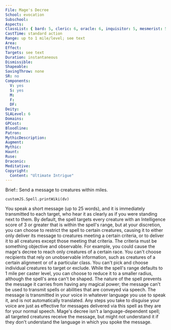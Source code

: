 ```yaml
---
File: Mage's Decree
School: evocation
Subschool: 
Aspects: 
ClassList: { bard: 5, cleric: 6, oracle: 6, inquisitor: 5, mesmerist: 5, psychic: 6, sorcerer: 6, wizard: 6, summoner: 5, unchained summoner: 5, witch: 6 }
CastTime: standard action
Range: up to 1 mile/level; see text
Area: 
Effect: 
Targets: see text
Duration: instantaneous
Dismissible: 
Shapeable: 
SavingThrow: none
SR: no
Components:
  V: yes
  S: yes
  M: 
  F: 
  DF: 
Deity: 
SLALevel: 6
Domains: 
GPCost: 
Bloodline: 
Patron: 
MythicDescription: 
Augment: 
Mythic: 
Haunt: 
Ruse: 
Draconic: 
Meditative: 
Copyright:
  Content: "Ultimate Intrigue"
---
```

Brief:: Send a message to creatures within miles.

```dataviewjs
customJS.Spell.printWiki(dv)
```

You speak a short message (up to 25 words), and it is immediately transmitted to each target, who hear it as clearly as if you were standing next to them. By default, the spell targets every creature with an Intelligence score of 3 or greater that is within the spell's range, but at your discretion, you can choose to restrict the spell to certain creatures, causing it to either only deliver its message to creatures meeting a certain criteria, or to deliver it to all creatures except those meeting that criteria. The criteria must be something objective and observable. For example, you could cause the mage's decree to reach only creatures of a certain race. You can't choose recipients that rely on unobservable information, such as creatures of a certain alignment or of a particular class.  You can't pick and choose individual creatures to target or exclude. While the spell's range defaults to 1 mile per caster level, you can choose to reduce it to a smaller radius, although the spell's area can't be shaped.  The nature of the spell prevents the message it carries from having any magical power; the message can't be used to transmit spells or abilities that are conveyed via speech. The message is transmitted in your voice in whatever language you use to speak it, and is not automatically translated. Any steps you take to disguise your voice are just as effective for messages delivered via this spell as they are for your normal speech. Mage's decree isn't a language-dependent spell; all targeted creatures receive the message, but might not understand it if they don't understand the language in which you spoke the message.
